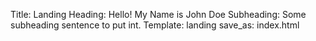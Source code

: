 Title: Landing
Heading: Hello! My Name is John Doe
Subheading: Some subheading sentence to put int.
Template: landing
save_as: index.html
